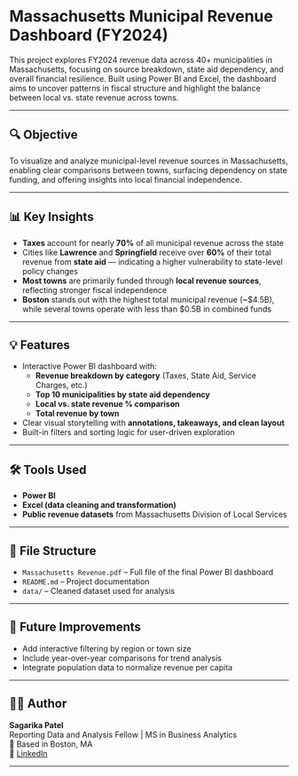 # Massachusetts Municipal Revenue Dashboard (FY2024)

This project explores FY2024 revenue data across 40+ municipalities in Massachusetts, focusing on source breakdown, state aid dependency, and overall financial resilience. Built using Power BI and Excel, the dashboard aims to uncover patterns in fiscal structure and highlight the balance between local vs. state revenue across towns.

---

## 🔍 Objective

To visualize and analyze municipal-level revenue sources in Massachusetts, enabling clear comparisons between towns, surfacing dependency on state funding, and offering insights into local financial independence.

---

## 📊 Key Insights

- **Taxes** account for nearly **70%** of all municipal revenue across the state  
- Cities like **Lawrence** and **Springfield** receive over **60%** of their total revenue from **state aid** — indicating a higher vulnerability to state-level policy changes  
- **Most towns** are primarily funded through **local revenue sources**, reflecting stronger fiscal independence  
- **Boston** stands out with the highest total municipal revenue (~$4.5B), while several towns operate with less than $0.5B in combined funds

---

## 💡 Features

- Interactive Power BI dashboard with:
  - **Revenue breakdown by category** (Taxes, State Aid, Service Charges, etc.)
  - **Top 10 municipalities by state aid dependency**
  - **Local vs. state revenue % comparison**
  - **Total revenue by town**
- Clear visual storytelling with **annotations, takeaways, and clean layout**
- Built-in filters and sorting logic for user-driven exploration

---

## 🛠 Tools Used

- **Power BI**
- **Excel (data cleaning and transformation)**
- **Public revenue datasets** from Massachusetts Division of Local Services

---

## 📁 File Structure

- `Massachusetts Revenue.pdf` – Full file of the final Power BI dashboard  
- `README.md` – Project documentation  
- `data/` – Cleaned dataset used for analysis
---

## 🚀 Future Improvements

- Add interactive filtering by region or town size  
- Include year-over-year comparisons for trend analysis  
- Integrate population data to normalize revenue per capita

---

## 👩‍💻 Author

**Sagarika Patel**  
Reporting Data and Analysis Fellow | MS in Business Analytics  
📍 Based in Boston, MA  
🔗 [LinkedIn](https://www.linkedin.com/in/sagarikapatel6)

---

